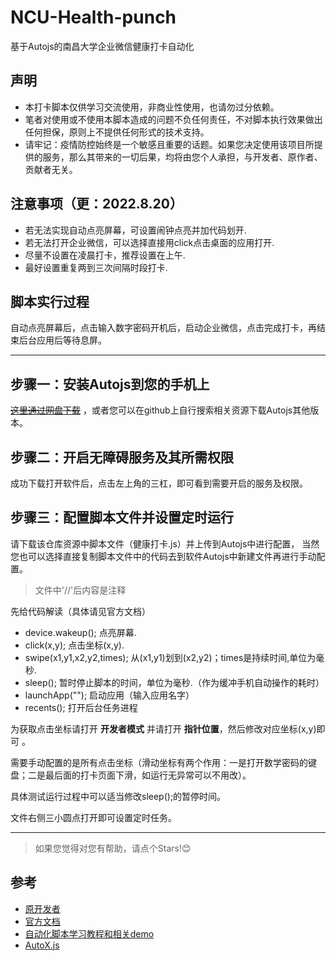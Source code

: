 # NCU-Health-punch
基于Autojs的南昌大学企业微信健康打卡自动化

## 声明
- 本打卡脚本仅供学习交流使用，非商业性使用，也请勿过分依赖。
- 笔者对使用或不使用本脚本造成的问题不负任何责任，不对脚本执行效果做出任何担保，原则上不提供任何形式的技术支持。
- 请牢记：疫情防控始终是一个敏感且重要的话题。如果您决定使用该项目所提供的服务，那么其带来的一切后果，均将由您个人承担，与开发者、原作者、贡献者无关。

## 注意事项（更：2022.8.20）
- 若无法实现自动点亮屏幕，可设置闹钟点亮并加代码划开.
- 若无法打开企业微信，可以选择直接用click点击桌面的应用打开.
- 尽量不设置在凌晨打卡，推荐设置在上午.
- 最好设置重复两到三次间隔时段打卡.


## 脚本实行过程
自动点亮屏幕后，点击输入数字密码开机后，启动企业微信，点击完成打卡，再结束后台应用后等待息屏。
 
---

## 步骤一：安装Autojs到您的手机上
  [~~这里通过网盘下载~~](https://pan.baidu.com/s/1P-sO9xtVGJWq8voAFBl6dQ?pwd=jc88) ，或者您可以在github上自行搜索相关资源下载Autojs其他版本。
  


## 步骤二：开启无障碍服务及其所需权限
 
 成功下载打开软件后，点击左上角的三杠，即可看到需要开启的服务及权限。
 
  
## 步骤三：配置脚本文件并设置定时运行
 请下载该仓库资源中脚本文件（健康打卡.js）并上传到Autojs中进行配置， 当然您也可以选择直接复制脚本文件中的代码去到软件Autojs中新建文件再进行手动配置。
 > 文件中'//'后内容是注释 
 
 先给代码解读（具体请见官方文档）
 - device.wakeup(); 点亮屏幕.
 - click(x,y);  点击坐标(x,y).
 - swipe(x1,y1,x2,y2,times);  从(x1,y1)划到(x2,y2)；times是持续时间,单位为毫秒.
 - sleep(); 暂时停止脚本的时间，单位为毫秒.（作为缓冲手机自动操作的耗时）
 - launchApp(""); 启动应用（输入应用名字）
 - recents(); 打开后台任务进程
 
 为获取点击坐标请打开 **开发者模式** 并请打开 **指针位置**，然后修改对应坐标(x,y)即可 。
 
 需要手动配置的是所有点击坐标（滑动坐标有两个作用：一是打开数学密码的键盘；二是最后面的打卡页面下滑，如运行无异常可以不用改）。

 具体测试运行过程中可以适当修改sleep();的暂停时间。
 
 文件右侧三小圆点打开即可设置定时任务。
 
---
> 如果您觉得对您有帮助，请点个Stars!:blush:

## 参考
- [原开发者](https://github.com/hyb1996/Auto.js)
- [官方文档](https://pro.autojs.org/docs/#/zh-cn/)
- [自动化脚本学习教程和相关demo](https://github.com/wiatingpub/autojs)
- [AutoX.js](https://github.com/kkevsekk1/AutoX)


